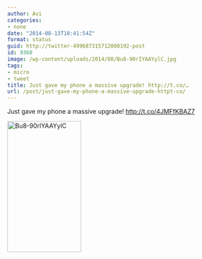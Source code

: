 ```yaml
---
author: Avi
categories:
- none
date: "2014-08-13T18:41:54Z"
format: status
guid: http://twitter-499687315712008192-post
id: 9368
image: /wp-content/uploads/2014/08/Bu8-90rIYAAYylC.jpg
tags:
- micro
- tweet
title: Just gave my phone a massive upgrade! http://t.co/…
url: /post/just-gave-my-phone-a-massive-upgrade-httpt-co/
---
```

Just gave my phone a massive upgrade! http://t.co/4JMFfKBAZ7

<img width="169" height="300" src="http://aviflax.com/wp-content/uploads/2014/08/Bu8-90rIYAAYylC-169x300.jpg" class="attachment-medium" alt="Bu8-90rIYAAYylC" />